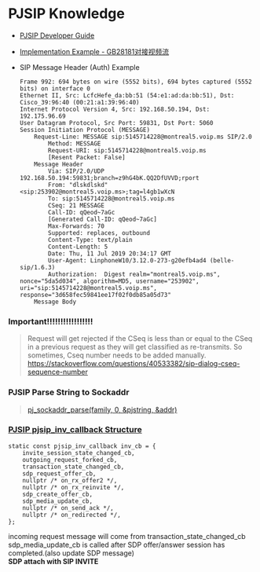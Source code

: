 # PJSIP Knowledge

- [PJSIP Developer Guide](https://github.com/MingruiZhangW/Useful-Function-Database/blob/master/SIP/PJSIP/PJSIP-Dev-Guide.pdf)<br>

- [Implementation Example - GB28181对接视频流](https://www.cnblogs.com/wanggang123/p/7507897.html)<br>

- SIP Message Header (Auth) Example

      Frame 992: 694 bytes on wire (5552 bits), 694 bytes captured (5552 bits) on interface 0
      Ethernet II, Src: LcfcHefe_da:bb:51 (54:e1:ad:da:bb:51), Dst: Cisco_39:96:40 (00:21:a1:39:96:40)
      Internet Protocol Version 4, Src: 192.168.50.194, Dst: 192.175.96.69
      User Datagram Protocol, Src Port: 59831, Dst Port: 5060
      Session Initiation Protocol (MESSAGE)
          Request-Line: MESSAGE sip:5145714228@montreal5.voip.ms SIP/2.0
              Method: MESSAGE
              Request-URI: sip:5145714228@montreal5.voip.ms
              [Resent Packet: False]
          Message Header
              Via: SIP/2.0/UDP 192.168.50.194:59831;branch=z9hG4bK.QQ2DfUVVD;rport
              From: "dlskdlskd" <sip:253902@montreal5.voip.ms>;tag=l4gb1wXcN
              To: sip:5145714228@montreal5.voip.ms
              CSeq: 21 MESSAGE
              Call-ID: qQeod~7aGc
              [Generated Call-ID: qQeod~7aGc]
              Max-Forwards: 70
              Supported: replaces, outbound
              Content-Type: text/plain
              Content-Length: 5
              Date: Thu, 11 Jul 2019 20:34:17 GMT
              User-Agent: LinphoneW10/3.12.0-273-g20efb4ad4 (belle-sip/1.6.3)
              Authorization:  Digest realm="montreal5.voip.ms", nonce="5da5d034", algorithm=MD5, username="253902", uri="sip:5145714228@montreal5.voip.ms", response="3d658fec59841ee17f02f0db85a05d73"
          Message Body
### Important!!!!!!!!!!!!!!!!!
> Request will get rejected if the CSeq is less than or equal to the CSeq in a previous request as they will get classified as re-transmits. So sometimes, Cseq number needs to be added manually. https://stackoverflow.com/questions/40533382/sip-dialog-cseq-sequence-number

### PJSIP Parse String to Sockaddr
> [pj_sockaddr_parse(family, 0, &pjstring, &addr)](https://www.pjsip.org/pjlib/docs/html/group__PJ__SOCK.htm#ga1562332273aa3900dc549cffd5b5c4e4)

### [PJSIP pjsip_inv_callback Structure](https://www.pjsip.org/pjsip/docs/html/structpjsip__inv__callback.htm)
    static const pjsip_inv_callback inv_cb = {
        invite_session_state_changed_cb,
        outgoing_request_forked_cb,
        transaction_state_changed_cb,
        sdp_request_offer_cb,
        nullptr /* on_rx_offer2 */,
        nullptr /* on_rx_reinvite */,
        sdp_create_offer_cb,
        sdp_media_update_cb,
        nullptr /* on_send_ack */,
        nullptr /* on_redirected */,
    };
  incoming request message will come from transaction_state_changed_cb<br>
  sdp_media_update_cb is called after SDP offer/answer session has completed.(also update SDP message)<br>
  **SDP attach with SIP INVITE**<br>
